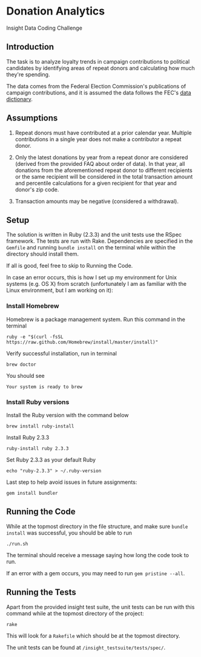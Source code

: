 # Donation Analytics
Insight Data Coding Challenge

## Introduction
The task is to analyze loyalty trends in campaign contributions to political candidates by identifying areas of repeat donors and calculating how much they're spending.

The data comes from the Federal Election Commission's publications of campaign contributions, and it is assumed the data follows the FEC's [data dictionary](https://classic.fec.gov/finance/disclosure/metadata/DataDictionaryContributionsbyIndividuals.shtml).

## Assumptions
1) Repeat donors must have contributed at a prior calendar year. Multiple contributions in a single year does not make a contributor a repeat donor.

2) Only the latest donations by year from a repeat donor are considered (derived from the provided FAQ about order of data). In that year, all donations from the aforementioned repeat donor to different recipients or the same recipient will be considered in the total transaction amount and percentile calculations for a given recipient for that year and donor's zip code.

3) Transaction amounts may be negative (considered a withdrawal).

## Setup
The solution is written in Ruby (2.3.3) and the unit tests use the RSpec framework. The tests are run with Rake. Dependencies are specified in the `Gemfile` and running `bundle install` on the terminal while within the directory should install them.

If all is good, feel free to skip to Running the Code.

In case an error occurs, this is how I set up my environment for Unix systems (e.g. OS X) from scratch (unfortunately I am as familiar with the Linux environment, but I am working on it):

### Install Homebrew
Homebrew is a package management system.
Run this command in the terminal
```
ruby -e "$(curl -fsSL https://raw.github.com/Homebrew/install/master/install)"
```
Verify successful installation, run in terminal
```
brew doctor
```
You should see
```
Your system is ready to brew
```

### Install Ruby versions
Install the Ruby version with the command below
```
brew install ruby-install
```
Install Ruby 2.3.3
```
ruby-install ruby 2.3.3
```
Set Ruby 2.3.3 as your default Ruby
```
echo "ruby-2.3.3" > ~/.ruby-version
```
Last step to help avoid issues in future assignments:
```
gem install bundler
```

## Running the Code
While at the topmost directory in the file structure, and make sure `bundle install` was successful, you should be able to run
```
./run.sh
```
The terminal should receive a message saying how long the code took to run.

If an error with a gem occurs, you may need to run `gem pristine --all`.

## Running the Tests
Apart from the provided insight test suite, the unit tests can be run with this command while at the topmost directory of the project:
```
rake
```
This will look for a `Rakefile` which should be at the topmost directory.

The unit tests can be found at `/insight_testsuite/tests/spec/`.
